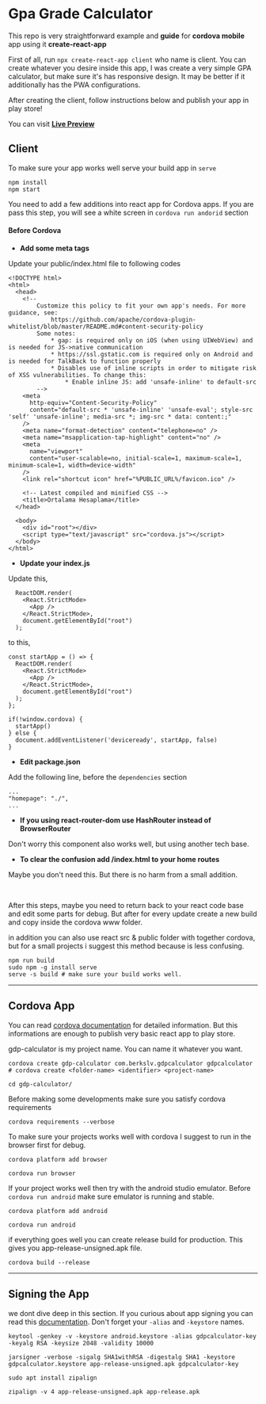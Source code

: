 # Gpa Grade Calculator

This repo is very straightforward example and **guide** for **cordova mobile** app using it **create-react-app**

First of all, run `npx create-react-app client` who name is client. You can create whatever you desire inside this app, I was create a very simple GPA calculator, but make sure it's has responsive design. It may be better if it additionally has the PWA configurations.

After creating the client, follow instructions below and publish your app in play store!

You can visit [__Live Preview__](https://berkslv.github.io/gpa-grade-calculator)

## Client

To make sure your app works well serve your build app in `serve`

```
npm install
npm start
```

You need to add a few additions into react app for Cordova apps. If you are pass this step, you will see a white screen in `cordova run andorid` section

#### Before Cordova

- **Add some meta tags**

Update your public/index.html file to following codes

```
<!DOCTYPE html>
<html>
  <head>
    <!--
        Customize this policy to fit your own app's needs. For more guidance, see:
            https://github.com/apache/cordova-plugin-whitelist/blob/master/README.md#content-security-policy
        Some notes:
            * gap: is required only on iOS (when using UIWebView) and is needed for JS->native communication
            * https://ssl.gstatic.com is required only on Android and is needed for TalkBack to function properly
            * Disables use of inline scripts in order to mitigate risk of XSS vulnerabilities. To change this:
                * Enable inline JS: add 'unsafe-inline' to default-src
        -->
    <meta
      http-equiv="Content-Security-Policy"
      content="default-src * 'unsafe-inline' 'unsafe-eval'; style-src 'self' 'unsafe-inline'; media-src *; img-src * data: content:;"
    />
    <meta name="format-detection" content="telephone=no" />
    <meta name="msapplication-tap-highlight" content="no" />
    <meta
      name="viewport"
      content="user-scalable=no, initial-scale=1, maximum-scale=1, minimum-scale=1, width=device-width"
    />
    <link rel="shortcut icon" href="%PUBLIC_URL%/favicon.ico" />

    <!-- Latest compiled and minified CSS -->
    <title>Ortalama Hesaplama</title>
  </head>

  <body>
    <div id="root"></div>
    <script type="text/javascript" src="cordova.js"></script>
  </body>
</html>
```


- **Update your index.js**
  
Update this,
```
  ReactDOM.render(
    <React.StrictMode>
      <App />
    </React.StrictMode>,
    document.getElementById("root")
  );
```

to this,
```
const startApp = () => {
  ReactDOM.render(
    <React.StrictMode>
      <App />
    </React.StrictMode>,
    document.getElementById("root")
  );
};

if(!window.cordova) {
  startApp()
} else {
  document.addEventListener('deviceready', startApp, false)
}

```

- **Edit package.json**

Add the following line, before the `dependencies` section
  
```
...
"homepage": "./",
...

```

- **If you using react-router-dom use HashRouter instead of BrowserRouter**
   
Don't worry this component also works well, but using another tech base.

- **To clear the confusion add /index.html to your home routes**

Maybe you don't need this. But there is no harm from a small addition.

<br />

After this steps, maybe you need to return back to your react code base and edit some parts for debug. But after for every update create a new build and copy inside the cordova www folder.

in addition you can also use react src & public folder with together cordova, but for a small projects i suggest this method because is less confusing.

```
npm run build
sudo npm -g install serve
serve -s build # make sure your build works well.
```

<hr />

## Cordova App

You can read [cordova documentation](https://cordova.apache.org/) for detailed information. But this informations are enough to publish very basic react app to play store. 

gdp-calculator is my project name. You can name it whatever you want.

```
cordova create gdp-calculator com.berkslv.gdpcalculator gdpcalculator # cordova create <folder-name> <identifier> <project-name>
 
cd gdp-calculator/

```

Before making some developments make sure you satisfy cordova requirements

```
cordova requirements --verbose
```


To make sure your projects works well with cordova I suggest to run in the browser first for debug.

```
cordova platform add browser

cordova run browser

```

If your project works well then try with the android studio emulator. Before `cordova run android` make sure emulator is running and stable.

```
cordova platform add android

cordova run android
```

if everything goes well you can create release build for production. This gives you app-release-unsigned.apk file.

```
cordova build --release 
```

<hr />

## Signing the App

we dont dive deep in this section. If you curious about app signing you can read this [documentation](https://developer.android.com/studio/publish/app-signing). Don't forget your `-alias` and `-keystore` names.

```
keytool -genkey -v -keystore android.keystore -alias gdpcalculator-key -keyalg RSA -keysize 2048 -validity 10000

jarsigner -verbose -sigalg SHA1withRSA -digestalg SHA1 -keystore gdpcalculator.keystore app-release-unsigned.apk gdpcalculator-key

sudo apt install zipalign

zipalign -v 4 app-release-unsigned.apk app-release.apk
```
